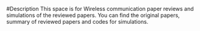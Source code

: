 #Description
This space is for Wireless communication paper reviews and simulations of the reviewed papers.
You can find the original papers, summary of reviewed papers and codes for simulations.
